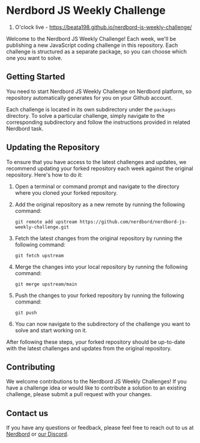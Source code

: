 # Nerdbord JS Weekly Challenge

1. O'clock live - https://beata198.github.io/nerdbord-js-weekly-challenge/

Welcome to the Nerdbord JS Weekly Challenge! Each week, we'll be publishing a new JavaScript coding challenge in this repository. Each challenge is structured as a separate package, so you can choose which one you want to solve.

## Getting Started

You need to start Nerdbord JS Weekly Challenge on Nerdbord platform, so repository automatically generates for you on your Github account.

Each challenge is located in its own subdirectory under the `packages` directory. To solve a particular challenge, simply navigate to the corresponding subdirectory and follow the instructions provided in related Nerdbord task.

## Updating the Repository

To ensure that you have access to the latest challenges and updates, we recommend updating your forked repository each week against the original repository. Here's how to do it:

1. Open a terminal or command prompt and navigate to the directory where you cloned your forked repository.
2. Add the original repository as a new remote by running the following command:

    ```shell
    git remote add upstream https://github.com/nerdbord/nerdbord-js-weekly-challenge.git
   
3. Fetch the latest changes from the original repository by running the following command:

    ```shell
    git fetch upstream
   
4. Merge the changes into your local repository by running the following command:

    ```shell
    git merge upstream/main
   
5. Push the changes to your forked repository by running the following command:

    ```shell
    git push
   
6. You can now navigate to the subdirectory of the challenge you want to solve and start working on it.


After following these steps, your forked repository should be up-to-date with the latest challenges and updates from the original repository.

## Contributing

We welcome contributions to the Nerdbord JS Weekly Challenges! If you have a challenge idea or would like to contribute a solution to an existing challenge, please submit a pull request with your changes.

## Contact us

If you have any questions or feedback, please feel free to reach out to us at [Nerdbord](https://nerdbord.com) or [our Discord](https://discord.gg/Ga5veqxM8R).
